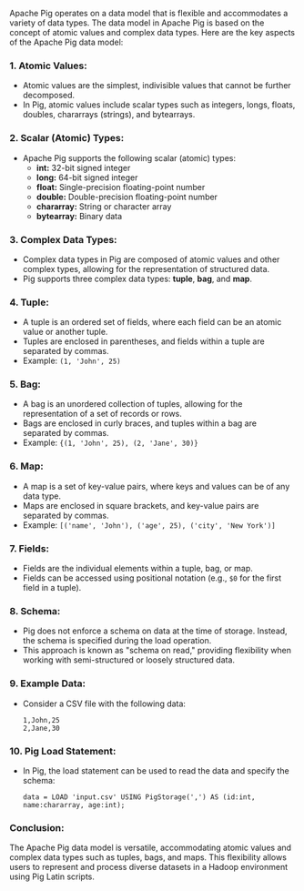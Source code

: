 Apache Pig operates on a data model that is flexible and accommodates a variety of data types. The data model in Apache Pig is based on the concept of atomic values and complex data types. Here are the key aspects of the Apache Pig data model:

### 1. **Atomic Values:**
- Atomic values are the simplest, indivisible values that cannot be further decomposed.
- In Pig, atomic values include scalar types such as integers, longs, floats, doubles, chararrays (strings), and bytearrays.

### 2. **Scalar (Atomic) Types:**
- Apache Pig supports the following scalar (atomic) types:
  - **int:** 32-bit signed integer
  - **long:** 64-bit signed integer
  - **float:** Single-precision floating-point number
  - **double:** Double-precision floating-point number
  - **chararray:** String or character array
  - **bytearray:** Binary data

### 3. **Complex Data Types:**
- Complex data types in Pig are composed of atomic values and other complex types, allowing for the representation of structured data.
- Pig supports three complex data types: **tuple**, **bag**, and **map**.

### 4. **Tuple:**
- A tuple is an ordered set of fields, where each field can be an atomic value or another tuple.
- Tuples are enclosed in parentheses, and fields within a tuple are separated by commas.
- Example: `(1, 'John', 25)`

### 5. **Bag:**
- A bag is an unordered collection of tuples, allowing for the representation of a set of records or rows.
- Bags are enclosed in curly braces, and tuples within a bag are separated by commas.
- Example: `{(1, 'John', 25), (2, 'Jane', 30)}`

### 6. **Map:**
- A map is a set of key-value pairs, where keys and values can be of any data type.
- Maps are enclosed in square brackets, and key-value pairs are separated by commas.
- Example: `[('name', 'John'), ('age', 25), ('city', 'New York')]`

### 7. **Fields:**
- Fields are the individual elements within a tuple, bag, or map.
- Fields can be accessed using positional notation (e.g., `$0` for the first field in a tuple).

### 8. **Schema:**
- Pig does not enforce a schema on data at the time of storage. Instead, the schema is specified during the load operation.
- This approach is known as "schema on read," providing flexibility when working with semi-structured or loosely structured data.

### 9. **Example Data:**
- Consider a CSV file with the following data:
  ```
  1,John,25
  2,Jane,30
  ```

### 10. **Pig Load Statement:**
- In Pig, the load statement can be used to read the data and specify the schema:
  ```pig
  data = LOAD 'input.csv' USING PigStorage(',') AS (id:int, name:chararray, age:int);
  ```

### Conclusion:
The Apache Pig data model is versatile, accommodating atomic values and complex data types such as tuples, bags, and maps. This flexibility allows users to represent and process diverse datasets in a Hadoop environment using Pig Latin scripts.
